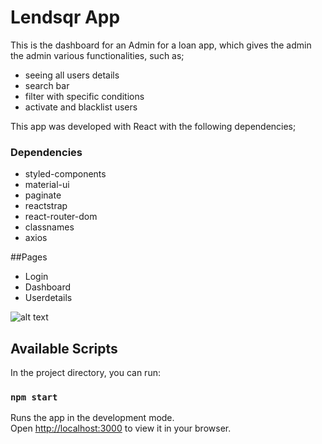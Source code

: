 # Lendsqr App

This is the dashboard for an Admin for a loan app, which gives the admin the admin various functionalities, such as;
* seeing all users details
* search bar 
* filter with specific conditions
* activate and blacklist users

This app was developed with React with the following dependencies;
### Dependencies
- styled-components
- material-ui
- paginate
- reactstrap
- react-router-dom
- classnames
- axios

##Pages
- Login 
- Dashboard
- Userdetails

![alt text](http://C:\Users\user\Downloads\Login.png)



## Available Scripts

In the project directory, you can run:

### `npm start`

Runs the app in the development mode.\
Open [http://localhost:3000](http://localhost:3000) to view it in your browser.


